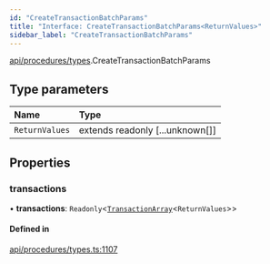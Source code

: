 ```yaml
---
id: "CreateTransactionBatchParams"
title: "Interface: CreateTransactionBatchParams<ReturnValues>"
sidebar_label: "CreateTransactionBatchParams"
---
```


[api/procedures/types](../../../../../modules/API/Procedures/Types/Types.md).CreateTransactionBatchParams

## Type parameters

| Name | Type |
| :------ | :------ |
| `ReturnValues` | extends readonly [...unknown[]] |

## Properties

### transactions

• **transactions**: `Readonly`\<[`TransactionArray`](../../../../../modules/Types/Types.md#transactionarray)\<`ReturnValues`\>\>

#### Defined in

[api/procedures/types.ts:1107](https://github.com/PolymeshAssociation/polymesh-sdk/blob/adcc38781/src/api/procedures/types.ts#L1107)
